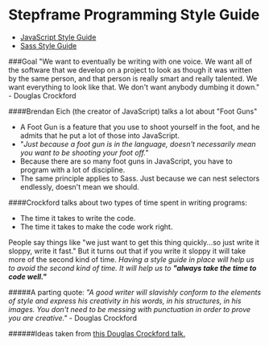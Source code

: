 # Stepframe Programming Style Guide

* [JavaScript Style Guide](javascript/README.md)
* [Sass Style Guide](sass/README.md)

###Goal
"We want to eventually be writing with one voice. We want all of the software that we develop on a project to look as though it was written by the same person, and that person is really smart and really talented. We want everything to look like that. We don't want anybody dumbing it down." - Douglas Crockford

####Brendan Eich (the creator of JavaScript) talks a lot about "Foot Guns"
- A Foot Gun is a feature that you use to shoot yourself in the foot, and he admits that he put a lot of those into JavaScript.
- "*Just because a foot gun is in the language, doesn't necessarily mean you want to be shooting your foot off."*
- Because there are so many foot guns in JavaScript, you have to program with a lot of discipline.
- The same principle applies to Sass. Just because we can nest selectors endlessly, doesn't mean we should.

####Crockford talks about two types of time spent in writing programs:
- The time it takes to write the code.
- The time it takes to make the code work right.

People say things like "we just want to get this thing quickly...so just write it sloppy, write it fast." But it turns out that if you write it sloppy it will take more of the second kind of time. _Having a style guide in place will help us to avoid the second kind of time. It will help us to **"always take the time to code well."**_

#####A parting quote:
*"A good writer will slavishly conform to the elements of style and express his creativity in his words, in his structures, in his images. You don't need to be messing with punctuation in order to prove you are creative."* - Douglas Crockford

######Ideas taken from [this Douglas Crockford talk.](https://www.youtube.com/watch?v=bo36MrBfTk4)
